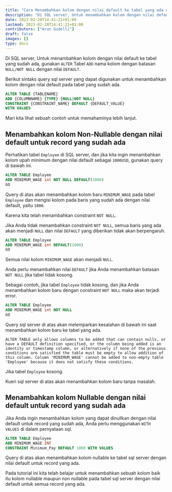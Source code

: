 ```yaml
---
title: "Cara Menambahkan kolom dengan nilai default ke tabel yang ada di SQL Server"
description: "Di SQL server, Untuk menambahkan kolom dengan nilai default ke tabel yang sudah ada, gunakan 'ALTER' Tabel 'TAMBAH' nama kolom dengan batasan 'NULL / BUKAN NULL' dengan nilai 'DEFAULT'."
date: 2023-02-20T14:41:21+01:00
lastmod: 2023-02-20T14:41:21+01:00
contributors: ["Arun Gudelli"]
draft: false
images: []
type: docs
---
```


Di SQL server, Untuk menambahkan kolom dengan nilai default ke tabel yang sudah ada, gunakan `ALTER` Tabel `ADD` nama kolom dengan batasan `NULL/NOT NULL` dengan nilai `DEFAULT`.

Berikut sintaks query sql server yang dapat digunakan untuk menambahkan kolom dengan nilai default pada tabel yang sudah ada.

```sql
ALTER TABLE {TABLENAME} 
ADD {COLUMNNAME} {TYPE} {NULL|NOT NULL} 
CONSTRAINT {CONSTRAINT_NAME} DEFAULT {DEFAULT_VALUE}
WITH VALUES
```

Mari kita lihat sebuah contoh untuk memahaminya lebih lanjut.

## Menambahkan kolom Non-Nullable dengan nilai default untuk record yang sudah ada

Perhatikan tabel `Employee` di SQL server, dan jika kita ingin menambahkan kolom upah minimum dengan nilai default sebagai `1000USD`, gunakan query di bawah ini.

```sql
ALTER TABLE Employee
ADD MINIMUM_WAGE int NOT NULL DEFAULT(1000)
GO
```

Query di atas akan menambahkan kolom baru `MINIMUM_WAGE` pada tabel `Employee` dan mengisi kolom pada baris yang sudah ada dengan nilai default, yaitu `1000`. 

Karena kita telah menambahkan constraint `NOT NULL`.

Jika Anda tidak menambahkan constraint `NOT NULL`, semua baris yang ada akan menjadi `NULL` dan nilai `DEFAULT` yang diberikan tidak akan berpengaruh. 

```sql
ALTER TABLE Employee
ADD MINIMUM_WAGE int DEFAULT(1000)
GO
```

Semua nilai kolom `MINIMUM_WAGE` akan menjadi `NULL`.

Anda perlu menambahkan nilai `DEFAULT` jika Anda menambahkan batasan `NOT NULL` jika tabel tidak kosong. 

Sebagai contoh, jika tabel `Employee` tidak kosong, dan jika Anda menambahkan kolom baru dengan constraint `NOT NULL` maka akan terjadi error.

```sql
ALTER TABLE Employee
ADD MINIMUM_WAGE int NOT NULL
GO
```

Query sql server di atas akan melemparkan kesalahan di bawah ini saat menambahkan kolom baru ke tabel yang ada.

```text
ALTER TABLE only allows columns to be added that can contain nulls, or have a DEFAULT definition specified, or the column being added is an identity or timestamp column, or alternatively if none of the previous conditions are satisfied the table must be empty to allow addition of this column. Column 'MINIMUM_WAGE' cannot be added to non-empty table 'Employee' because it does not satisfy these conditions.
```

Jika tabel `Employee` kosong. 

Kueri sql server di atas akan menambahkan kolom baru tanpa masalah.

## Menambahkan kolom Nullable dengan nilai default untuk record yang sudah ada

Jika Anda ingin menambahkan kolom yang dapat dinullkan dengan nilai default untuk record yang sudah ada, Anda perlu menggunakan `WITH VALUES` di dalam pernyataan sql.

```sql
ALTER TABLE Employee
ADD MINIMUM_WAGE INT
CONSTRAINT Minimum_Pay DEFAULT 1000 WITH VALUES
```

Query di atas akan menambahkan kolom nullable ke tabel sql server dengan nilai default untuk record yang ada.

Pada tutorial ini kita telah belajar untuk menambahkan sebuah kolom baik itu kolom nullable maupun non nullable pada tabel sql server dengan nilai default untuk semua record yang ada.

